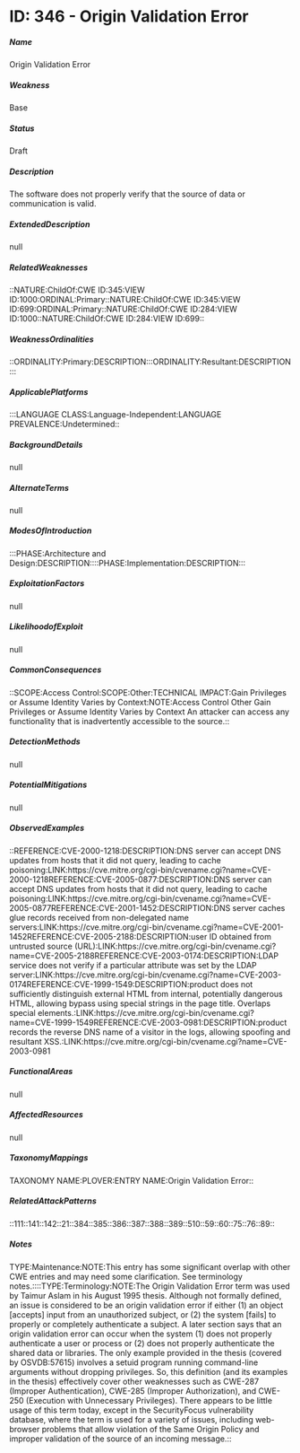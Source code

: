 # ID: 346 - Origin Validation Error
<h5>Name</h5>Origin Validation Error
<h5>Weakness</h5>Base
<h5>Status</h5>Draft
<h5>Description</h5>The software does not properly verify that the source of data or communication is valid.
<h5>ExtendedDescription</h5>null
<h5>RelatedWeaknesses</h5>::NATURE:ChildOf:CWE ID:345:VIEW ID:1000:ORDINAL:Primary::NATURE:ChildOf:CWE ID:345:VIEW ID:699:ORDINAL:Primary::NATURE:ChildOf:CWE ID:284:VIEW ID:1000::NATURE:ChildOf:CWE ID:284:VIEW ID:699::
<h5>WeaknessOrdinalities</h5>::ORDINALITY:Primary:DESCRIPTION:::ORDINALITY:Resultant:DESCRIPTION:::
<h5>ApplicablePlatforms</h5>:::LANGUAGE CLASS:Language-Independent:LANGUAGE PREVALENCE:Undetermined::
<h5>BackgroundDetails</h5>null
<h5>AlternateTerms</h5>null
<h5>ModesOfIntroduction</h5>:::PHASE:Architecture and Design:DESCRIPTION::::PHASE:Implementation:DESCRIPTION:::
<h5>ExploitationFactors</h5>null
<h5>LikelihoodofExploit</h5>null
<h5>CommonConsequences</h5>::SCOPE:Access Control:SCOPE:Other:TECHNICAL IMPACT:Gain Privileges or Assume Identity Varies by Context:NOTE:Access Control Other Gain Privileges or Assume Identity Varies by Context An attacker can access any functionality that is inadvertently accessible to the source.::
<h5>DetectionMethods</h5>null
<h5>PotentialMitigations</h5>null
<h5>ObservedExamples</h5>::REFERENCE:CVE-2000-1218:DESCRIPTION:DNS server can accept DNS updates from hosts that it did not query, leading to cache poisoning:LINK:https://cve.mitre.org/cgi-bin/cvename.cgi?name=CVE-2000-1218REFERENCE:CVE-2005-0877:DESCRIPTION:DNS server can accept DNS updates from hosts that it did not query, leading to cache poisoning:LINK:https://cve.mitre.org/cgi-bin/cvename.cgi?name=CVE-2005-0877REFERENCE:CVE-2001-1452:DESCRIPTION:DNS server caches glue records received from non-delegated name servers:LINK:https://cve.mitre.org/cgi-bin/cvename.cgi?name=CVE-2001-1452REFERENCE:CVE-2005-2188:DESCRIPTION:user ID obtained from untrusted source (URL):LINK:https://cve.mitre.org/cgi-bin/cvename.cgi?name=CVE-2005-2188REFERENCE:CVE-2003-0174:DESCRIPTION:LDAP service does not verify if a particular attribute was set by the LDAP server:LINK:https://cve.mitre.org/cgi-bin/cvename.cgi?name=CVE-2003-0174REFERENCE:CVE-1999-1549:DESCRIPTION:product does not sufficiently distinguish external HTML from internal, potentially dangerous HTML, allowing bypass using special strings in the page title. Overlaps special elements.:LINK:https://cve.mitre.org/cgi-bin/cvename.cgi?name=CVE-1999-1549REFERENCE:CVE-2003-0981:DESCRIPTION:product records the reverse DNS name of a visitor in the logs, allowing spoofing and resultant XSS.:LINK:https://cve.mitre.org/cgi-bin/cvename.cgi?name=CVE-2003-0981
<h5>FunctionalAreas</h5>null
<h5>AffectedResources</h5>null
<h5>TaxonomyMappings</h5>TAXONOMY NAME:PLOVER:ENTRY NAME:Origin Validation Error::
<h5>RelatedAttackPatterns</h5>::111::141::142::21::384::385::386::387::388::389::510::59::60::75::76::89::
<h5>Notes</h5>TYPE:Maintenance:NOTE:This entry has some significant overlap with other CWE entries and may need some clarification. See terminology notes.::::TYPE:Terminology:NOTE:The Origin Validation Error term was used by Taimur Aslam in his August 1995 thesis. Although not formally defined, an issue is considered to be an origin validation error if either (1) an object [accepts] input from an unauthorized subject, or (2) the system [fails] to properly or completely authenticate a subject. A later section says that an origin validation error can occur when the system (1) does not properly authenticate a user or process or (2) does not properly authenticate the shared data or libraries. The only example provided in the thesis (covered by OSVDB:57615) involves a setuid program running command-line arguments without dropping privileges. So, this definition (and its examples in the thesis) effectively cover other weaknesses such as CWE-287 (Improper Authentication), CWE-285 (Improper Authorization), and CWE-250 (Execution with Unnecessary Privileges). There appears to be little usage of this term today, except in the SecurityFocus vulnerability database, where the term is used for a variety of issues, including web-browser problems that allow violation of the Same Origin Policy and improper validation of the source of an incoming message.::

